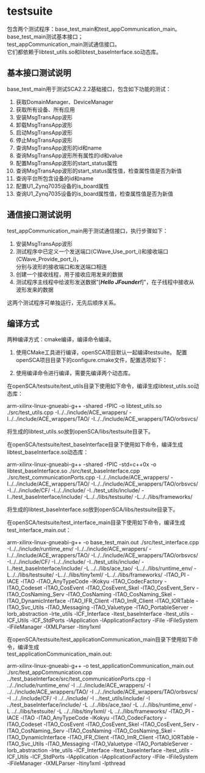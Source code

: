 # testsuite
包含两个测试程序：base_test_main和test_appCommunication_main。<br>
base_test_main测试基本接口；<br>
test_appCommunication_main测试通信接口。<br>
它们都依赖于libtest_utils.so和libtest_baseInterface.so动态库。<br>

## 基本接口测试说明
base_test_main用于测试SCA2.2.2基础接口，包含如下功能的测试：<br>

1. 获取DomainManager、DeviceManager
2. 获取所有设备、所有应用
3. 安装MsgTransApp波形
4. 卸载MsgTransApp波形
5. 启动MsgTransApp波形
6. 停止MsgTransApp波形
7. 查询MsgTransApp波形的id和name
8. 查询MsgTransApp波形所有属性的id和value 
9. 配置MsgTransApp波形的start_status属性
10. 查询MsgTransApp波形的start_status属性值，检查属性值是否为新值
11. 查询平台所包含设备的id和name
12. 配置U1_Zynq7035设备的is_board属性
13. 查询U1_Zynq7035设备的is_board属性值，检查属性值是否为新值

## 通信接口测试说明
test_appCommunication_main用于测试通信接口，执行步骤如下：<br>

1. 安装MsgTransApp波形
2. 测试程序中已定义一个发送端口(CWave_Use_port_i)和接收端口(CWave_Provide_port_i)，<br>
分别与波形的接收端口和发送端口相连
3. 创建一个接收线程，用于接收应用发来的数据
4. 测试程序主线程中给波形发送数据"[*****Hello JFounder!*****]"，在子线程中接收从波形发来的数据

这两个测试程序可单独运行，无先后顺序关系。

## 编译方式
两种编译方式：cmake编译，编译命令编译。

1. 使用CMake工具进行编译，openSCA项目默认一起编译testsuite。
配置openSCA项目目录下的configure.cmake文件，配置选项如下：<br>

2. 使用编译命令进行编译，需要先编译两个动态库。

在openSCA/testsuite/test_utils目录下使用如下命令，编译生成libtest_utils.so动态库：

arm-xilinx-linux-gnueabi-g++ -shared -fPIC -o libtest_utils.so ./src/test_utils.cpp -I../../include/ACE_wrappers/ -I../../include/ACE_wrappers/TAO/ -I../../include/ACE_wrappers/TAO/orbsvcs/

将生成的libtest_utils.so放到openSCA/libs/testsuite目录下。

在openSCA/testsuite/test_baseInterface目录下使用如下命令，编译生成libtest_baseInterface.so动态库：

arm-xilinx-linux-gnueabi-g++ -shared -fPIC -std=c++0x -o libtest_baseInterface.so ./src/test_baseInterface.cpp ./src/test_communicationPorts.cpp -I../../include/ACE_wrappers/ -I../../include/ACE_wrappers/TAO/ -I../../include/ACE_wrappers/TAO/orbsvcs/ -I../../include/CF/ -I../../include/ -I../test_utils/include/ -I../test_baseInterface/include/ -L../../libs/testsuite/ -L../../libs/frameworks/

将生成的libtest_baseInterface.so放到openSCA/libs/testsuite目录下。

在openSCA/testsuite/test_interface_main目录下使用如下命令，编译生成test_interface_main.out：

arm-xilinx-linux-gnueabi-g++ -o base_test_main.out ./src/test_interface.cpp -I../../include/runtime_env/ -I../../include/ACE_wrappers/ -I../../include/ACE_wrappers/TAO/ -I../../include/ACE_wrappers/TAO/orbsvcs/ -I../../include/CF/ -I../../include/ -I../test_utils/include/ -I../test_baseInterface/include/ -L ../../libs/ace_tao/ -L../../libs/runtime_env/ -L../../libs/testsuite/ -L../../libs/tiny1xml/ -L../../libs/frameworks/ -lTAO_PI -lACE -lTAO -lTAO_AnyTypeCode -lKokyu -lTAO_CodecFactory -lTAO_Codeset -lTAO_CosEvent -lTAO_CosEvent_Skel -lTAO_CosEvent_Serv -lTAO_CosNaming_Serv -lTAO_CosNaming -lTAO_CosNaming_Skel -lTAO_DynamicInterface -lTAO_IFR_Client -lTAO_ImR_Client -lTAO_IORTable -lTAO_Svc_Utils -lTAO_Messaging -lTAO_Valuetype -lTAO_PortableServer -lorb_abstraction -lrte_utils -lCF_Interface -ltest_baseInterface -ltest_utils -lCF_Utils -lCF_StdPorts -lApplication -lApplicationFactory -lFile -lFileSystem -lFileManager -lXMLParser -ltiny1xml

在openSCA/testsuite/test_applicationCommunication_main目录下使用如下命令，编译生成<br>
test_applicationCommunication_main.out:

arm-xilinx-linux-gnueabi-g++ -o test_applicationCommunication_main.out ./src/test_appCommunication.cpp ../test_baseInterface/src/test_communicationPorts.cpp -I ../../include/runtime_env/ -I ../../include/ACE_wrappers/ -I ../../include/ACE_wrappers/TAO/ -I ../../include/ACE_wrappers/TAO/orbsvcs/ -I ../../include/CF/ -I ../../include/ -I ../test_utils/include/ -I ../test_baseInterface/include/ -L ../../libs/ace_tao/ -L ../../libs/runtime_env/ -L ../../libs/testsuite/ -L ../../libs/tiny1xml/ -L ../../libs/frameworks/ -lTAO_PI -lACE -lTAO -lTAO_AnyTypeCode -lKokyu -lTAO_CodecFactory -lTAO_Codeset -lTAO_CosEvent -lTAO_CosEvent_Skel -lTAO_CosEvent_Serv -lTAO_CosNaming_Serv -lTAO_CosNaming -lTAO_CosNaming_Skel -lTAO_DynamicInterface -lTAO_IFR_Client -lTAO_ImR_Client -lTAO_IORTable -lTAO_Svc_Utils -lTAO_Messaging -lTAO_Valuetype -lTAO_PortableServer -lorb_abstraction -lrte_utils -lCF_Interface -ltest_baseInterface -ltest_utils -lCF_Utils -lCF_StdPorts -lApplication -lApplicationFactory -lFile -lFileSystem -lFileManager -lXMLParser -ltiny1xml -lpthread
